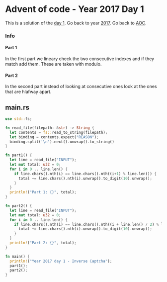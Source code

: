 # Advent of code - Year 2017 Day 1

This is a solution of the [day 1](https://adventofcode.com/2017/day/1). Go back to year [2017](2017.md). Go back to [AOC](../adventofcode.md).

### Info

#### Part 1

In the first part we lineary check the two consecutive indexes and if they match add them. These are taken with modulo.

#### Part 2

In the second part instead of looking at consecutive ones look at the ones that are hlafway apart.

## main.rs

```rs
use std::fs;

fn read_file(filepath: &str) -> String {
  let contents = fs::read_to_string(filepath);
  let binding = contents.expect("REASON");
  binding.split('\n').next().unwrap().to_string()
}

fn part1() {
  let line = read_file("INPUT");
  let mut total: u32 = 0;
  for i in 0 .. line.len() {
    if line.chars().nth(i) == line.chars().nth((i+1) % line.len()) {
      total += line.chars().nth(i).unwrap().to_digit(10).unwrap();
    }
  }
  println!("Part 1: {}", total);
}

fn part2() {
  let line = read_file("INPUT");
  let mut total: u32 = 0;
  for i in 0 .. line.len() {
    if line.chars().nth(i) == line.chars().nth((i + line.len() / 2) % line.len()) {
      total += line.chars().nth(i).unwrap().to_digit(10).unwrap();
    }
  }
  println!("Part 2: {}", total);
}

fn main() {
  println!("Year 2017 day 1 - Inverse Captcha");
  part1();
  part2();
}
```

